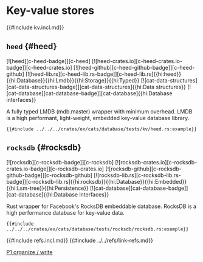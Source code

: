 # Key-value stores

{{#include kv.incl.md}}

## `heed` {#heed}

[![heed][c-heed-badge]][c-heed] [![heed-crates.io][c-heed-crates.io-badge]][c-heed-crates.io] [![heed-github][c-heed-github-badge]][c-heed-github] [![heed-lib.rs][c-heed-lib.rs-badge]][c-heed-lib.rs]{{hi:heed}}{{hi:Database}}{{hi:Lmdb}}{{hi:Storage}}{{hi:Typed}} [![cat-data-structures][cat-data-structures-badge]][cat-data-structures]{{hi:Data structures}} [![cat-database][cat-database-badge]][cat-database]{{hi:Database interfaces}}

A fully typed LMDB (mdb.master) wrapper with minimum overhead. LMDB is a high performant, light-weight, embedded key-value database library.

```rust,editable,noplayground
{{#include ../../../crates/ex/cats/database/tests/kv/heed.rs:example}}
```

## `rocksdb` {#rocksdb}

[![rocksdb][c-rocksdb-badge]][c-rocksdb] [![rocksdb-crates.io][c-rocksdb-crates.io-badge]][c-rocksdb-crates.io] [![rocksdb-github][c-rocksdb-github-badge]][c-rocksdb-github] [![rocksdb-lib.rs][c-rocksdb-lib.rs-badge]][c-rocksdb-lib.rs]{{hi:rocksdb}}{{hi:Database}}{{hi:Embedded}}{{hi:Lsm-tree}}{{hi:Persistence}} [![cat-database][cat-database-badge]][cat-database]{{hi:Database interfaces}}

Rust wrapper for Facebook's RocksDB embeddable database. RocksDB is a high performance database for key-value data.

```rust,editable,noplayground
{{#include ../../../crates/ex/cats/database/tests/rocksdb/rocksdb.rs:example}}
```

{{#include refs.incl.md}}
{{#include ../../refs/link-refs.md}}

<div class="hidden">

[P1 organize / write](https://github.com/john-cd/rust_howto/issues/1066)

</div>
